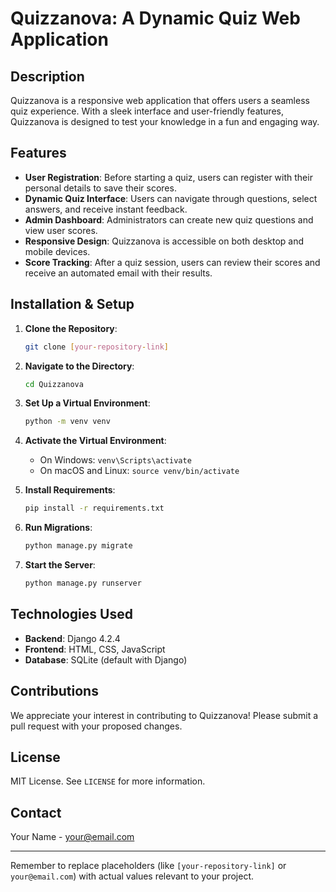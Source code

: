 

# Quizzanova: A Dynamic Quiz Web Application

## Description

Quizzanova is a responsive web application that offers users a seamless quiz experience. With a sleek interface and user-friendly features, Quizzanova is designed to test your knowledge in a fun and engaging way.

## Features

- **User Registration**: Before starting a quiz, users can register with their personal details to save their scores.
- **Dynamic Quiz Interface**: Users can navigate through questions, select answers, and receive instant feedback.
- **Admin Dashboard**: Administrators can create new quiz questions and view user scores.
- **Responsive Design**: Quizzanova is accessible on both desktop and mobile devices.
- **Score Tracking**: After a quiz session, users can review their scores and receive an automated email with their results.

## Installation & Setup

1. **Clone the Repository**:
   ```bash
   git clone [your-repository-link]
   ```

2. **Navigate to the Directory**:
   ```bash
   cd Quizzanova
   ```

3. **Set Up a Virtual Environment**:
   ```bash
   python -m venv venv
   ```

4. **Activate the Virtual Environment**:
   - On Windows: `venv\Scripts\activate`
   - On macOS and Linux: `source venv/bin/activate`

5. **Install Requirements**:
   ```bash
   pip install -r requirements.txt
   ```

6. **Run Migrations**:
   ```bash
   python manage.py migrate
   ```

7. **Start the Server**:
   ```bash
   python manage.py runserver
   ```

## Technologies Used

- **Backend**: Django 4.2.4
- **Frontend**: HTML, CSS, JavaScript
- **Database**: SQLite (default with Django)

## Contributions

We appreciate your interest in contributing to Quizzanova! Please submit a pull request with your proposed changes.

## License

MIT License. See `LICENSE` for more information.

## Contact

Your Name - your@email.com

---

Remember to replace placeholders (like `[your-repository-link]` or `your@email.com`) with actual values relevant to your project.
